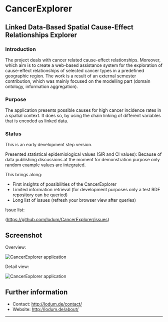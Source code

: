 # CancerExplorer


## Linked Data-Based Spatial Cause-Effect Relationships Explorer


### Introduction
The project deals with cancer related cause-effect relationships. Moreover, which aim is to create a
web-based assistance system for the exploration of cause-effect relationships of selected cancer
types in a predefined geographic region.
The work is a result of an external semester contribution, which was mainly focused on the modelling part (domain ontology, information aggregation).


### Purpose
The application presents possible causes for high cancer incidence rates in a spatial context. It does so, by
using the chain linking of different variables that is encoded as linked data.

  
### Status
This is an early development step version.

Presented statistical epidemiological values (SIR and CI values):
Because of data publishing discussions at the moment for demonstration purpose only random example values are integrated.

This brings along:

- First insights of possibilities of the CancerExplorer
- Limited information retrieval (for development purposes only a test RDF repository can be queried) 
- Long list of issues (refresh your browser view after queries)

Issue list:

(https://github.com/lodum/CancerExplorer/issues)




## Screenshot
Overview:

![CancerExplorer application][1]

Detail view:

![CancerExplorer application][2]


## Further information
- Contact: http://lodum.de/contact/
- Website: http://lodum.de/about/

-----

[1]: https://github.com/lodum/CancerExplorer/blob/master/web%20application/libraries/Images/screenshot_overview.png 
[2]: https://github.com/lodum/CancerExplorer/blob/master/web%20application/libraries/Images/screenshot_overview2.png 